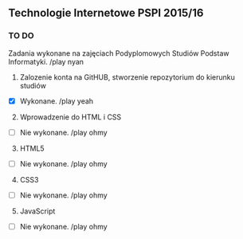 ## Technologie Internetowe PSPI 2015/16

### TO DO
Zadania wykonane na zajęciach Podyplomowych Studiów Podstaw Informatyki.
/play nyan

1. Zalozenie konta na GitHUB, stworzenie repozytorium do kierunku studiów

  -[X] Wykonane. /play yeah

2. Wprowadzenie do HTML i CSS

  -[ ] Nie wykonane. /play ohmy

3. HTML5

  -[ ] Nie wykonane. /play ohmy

4. CSS3

  -[ ] Nie wykonane. /play ohmy

5. JavaScript

  -[ ] Nie wykonane. /play ohmy

